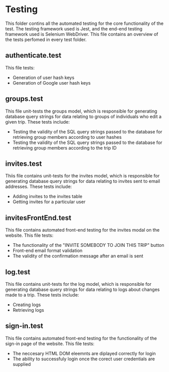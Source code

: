 # Testing

This folder contins all the automated testing for the core functionality of the test. The testing framework used is Jest, and the end-end testing framework used is Selenium WebDriver. This file contains an overview of the tests perfomed in every test folder. 

## authenticate.test
This file tests:
- Generation of user hash keys
- Generation of Google user hash keys

## groups.test
This file unit-tests the groups model, which is responsible for generating database query strings for data relating to groups of individuals who edit a given trip. These tests include:
- Testing the validity of the SQL query strings passed to the database for retrieving group members according to user hashes
- Testing the validity of the SQL query strings passed to the database for retrieving group members according to the trip ID 

## invites.test
Thiis file contains unit-tests for the invites model, which is responsible for generating database query strings for data relating to invites sent to email addresses. These tests include: 
- Adding invites to the invites table
- Getting invites for a particular user

## invitesFrontEnd.test
This file contains automated front-end testing for the invites modal on the website. This file tests: 
- The functionality of the "INVITE SOMEBODY TO JOIN THIS TRIP" button
- Front-end email format validation
- The validity of the confirmation message after an email is sent

## log.test
This file contains unit-tests for the log model, which is responsible for generating database query strings for data relating to logs about changes made to a trip. These tests include: 
- Creating logs
- Retrieving logs

## sign-in.test
This file contains automated front-end testing for the functionality of the sign-in page of the website. This file tests: 
- The neccesary HTML DOM eleemnts are diplayed correctly for login
- The ability to successfuly login once the corect user credentials are supplied



